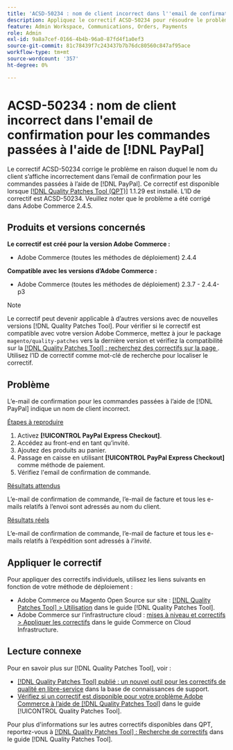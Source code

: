 ```yaml
---
title: 'ACSD-50234 : nom de client incorrect dans l''email de confirmation pour les commandes passées à l''aide de [!DNL PayPal]'
description: Appliquez le correctif ACSD-50234 pour résoudre le problème Adobe Commerce en raison duquel le nom du client s’affiche incorrectement dans l’email de confirmation pour les commandes passées à l’aide de  [!DNL PayPal].
feature: Admin Workspace, Communications, Orders, Payments
role: Admin
exl-id: 9a8a7cef-0166-4b4b-96a0-87fd4f1a0ef3
source-git-commit: 81c78439f7c243437b7b76dc80560c847af95ace
workflow-type: tm+mt
source-wordcount: '357'
ht-degree: 0%

---
```


# ACSD-50234 : nom de client incorrect dans l&#39;email de confirmation pour les commandes passées à l&#39;aide de [!DNL PayPal]

Le correctif ACSD-50234 corrige le problème en raison duquel le nom du client s’affiche incorrectement dans l’email de confirmation pour les commandes passées à l’aide de [!DNL PayPal]. Ce correctif est disponible lorsque [[!DNL Quality Patches Tool (QPT)]](https://experienceleague.adobe.com/en/docs/commerce-knowledge-base/kb/announcements/commerce-announcements/magento-quality-patches-released-new-tool-to-self-serve-quality-patches) 1.1.29 est installé. L’ID de correctif est ACSD-50234. Veuillez noter que le problème a été corrigé dans Adobe Commerce 2.4.5.

## Produits et versions concernés

**Le correctif est créé pour la version Adobe Commerce :**

* Adobe Commerce (toutes les méthodes de déploiement) 2.4.4

**Compatible avec les versions d’Adobe Commerce :**

* Adobe Commerce (toutes les méthodes de déploiement) 2.3.7 - 2.4.4-p3

>[!NOTE]
>
>Le correctif peut devenir applicable à d’autres versions avec de nouvelles versions [!DNL Quality Patches Tool]. Pour vérifier si le correctif est compatible avec votre version Adobe Commerce, mettez à jour le package `magento/quality-patches` vers la dernière version et vérifiez la compatibilité sur la [[!DNL Quality Patches Tool] : recherchez des correctifs sur la page ](https://experienceleague.adobe.com/tools/commerce-quality-patches/index.html). Utilisez l’ID de correctif comme mot-clé de recherche pour localiser le correctif.

## Problème

L’e-mail de confirmation pour les commandes passées à l’aide de [!DNL PayPal] indique un nom de client incorrect.

<u>Étapes à reproduire</u>

1. Activez **[!UICONTROL PayPal Express Checkout]**.
1. Accédez au front-end en tant qu’invité.
1. Ajoutez des produits au panier.
1. Passage en caisse en utilisant **[!UICONTROL PayPal Express Checkout]** comme méthode de paiement.
1. Vérifiez l&#39;email de confirmation de commande.

<u>Résultats attendus</u>

L’e-mail de confirmation de commande, l’e-mail de facture et tous les e-mails relatifs à l’envoi sont adressés au nom du client.

<u>Résultats réels</u>

L’e-mail de confirmation de commande, l’e-mail de facture et tous les e-mails relatifs à l’expédition sont adressés à *l’invité*.

## Appliquer le correctif

Pour appliquer des correctifs individuels, utilisez les liens suivants en fonction de votre méthode de déploiement :

* Adobe Commerce ou Magento Open Source sur site : [[!DNL Quality Patches Tool] > Utilisation](/help/tools/quality-patches-tool/usage.md) dans le guide [!DNL Quality Patches Tool].
* Adobe Commerce sur l’infrastructure cloud : [mises à niveau et correctifs > Appliquer les correctifs](https://experienceleague.adobe.com/docs/commerce-cloud-service/user-guide/develop/upgrade/apply-patches.html) dans le guide Commerce on Cloud Infrastructure.

## Lecture connexe

Pour en savoir plus sur [!DNL Quality Patches Tool], voir :

* [[!DNL Quality Patches Tool] publié : un nouvel outil pour les correctifs de qualité en libre-service](https://experienceleague.adobe.com/en/docs/commerce-knowledge-base/kb/announcements/commerce-announcements/magento-quality-patches-released-new-tool-to-self-serve-quality-patches) dans la base de connaissances de support.
* [Vérifiez si un correctif est disponible pour votre problème Adobe Commerce à l’aide de  [!DNL Quality Patches Tool]](/help/tools/quality-patches-tool/patches-available-in-qpt/check-patch-for-magento-issue-with-magento-quality-patches.md) dans le guide [!UICONTROL Quality Patches Tool].


Pour plus d&#39;informations sur les autres correctifs disponibles dans QPT, reportez-vous à [[!DNL Quality Patches Tool] : Recherche de correctifs](https://experienceleague.adobe.com/tools/commerce-quality-patches/index.html) dans le guide [!DNL Quality Patches Tool].
